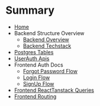 # Summary

- [Home](index.md)
- Backend Structure Overview
  - [Backend Overview](ProjectOverviewDocs/BackendStructureOverview.md)
  - [Backend Techstack](ProjectOverviewDocs/BackendTechstack.md)
- [Postgres Tables](SchemaDocs/PostgresTables.md)
- [UserAuth Apis](ApiDocs/UserAuthApis.md)
- Frontend Auth Docs
  - [Forgot Password Flow](FrontendAuthDocs/ForgotPassword.md)
  - [Login Flow](FrontendAuthDocs/Login.md)
  - [SignUp Flow](FrontendAuthDocs/Signup.md)
- [Frontend ReactTanstack Queries](FrontendReactTanstackQueries/ReactQueriesForApiCalling.md)
- [Frontend Routing](FrontendRouting/RoleBaseRouting.md)
